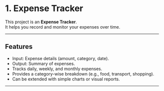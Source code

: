 # 1. Expense Tracker

This project is an **Expense Tracker**.  
It helps you record and monitor your expenses over time.  

---

## Features

- Input: Expense details (amount, category, date).  
- Output: Summary of expenses.  
- Tracks daily, weekly, and monthly expenses.  
- Provides a category-wise breakdown (e.g., food, transport, shopping).  
- Can be extended with simple charts or visual reports.  

---